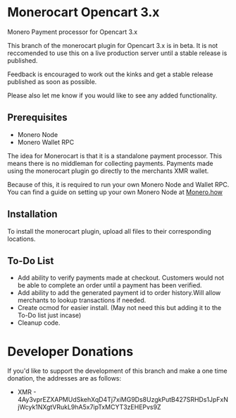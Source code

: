 Monerocart Opencart 3.x
==================
Monero Payment processor for Opencart 3.x

This branch of the monerocart plugin for Opencart 3.x is in beta. It is not reccomended to use this on a live production server until a stable release is published. 

Feedback is encouraged to work out the kinks and get a stable release published as soon as possible. 

Please also let me know if you would like to see any added functionality.

Prerequisites
-------------------
* Monero Node
* Monero Wallet RPC

The idea for Monerocart is that it is a standalone payment processor. This means there is no middleman for collecting payments. Payments made using the monerocart plugin go directly to the merchants XMR wallet.

Because of this, it is required to run your own Monero Node and Wallet RPC. 
You can find a guide on setting up your own Monero Node at [Monero.how](https://www.monero.how/how-to-run-monero-node) 

Installation
------------------------
To install the monerocart plugin, upload all files to their corresponding locations. 

To-Do List
-----------------------------
* Add ability to verify payments made at checkout. Customers would not be able to complete an order until a payment has been verified.
* Add ability to add the generated payment id to order history.Will allow merchants to lookup transactions if needed.
* Create ocmod for easier install. (May not need this but adding it to the To-Do list just incase)
* Cleanup code.



Developer Donations
===================
If you'd like to support the development of this branch and make a one time donation, the addresses are as follows:
* XMR - 4Ay3vprEZXAPMUdSkehXqD4Tj7xiMG9Ds8UzgkPutB427SRHDs1JpFxNjWcyk1NXgtVRukL9hA5x7ipTxMCYT3zEHEPvs9Z


